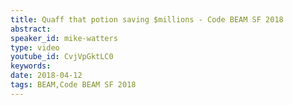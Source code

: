```yaml
---
title: Quaff that potion saving $millions - Code BEAM SF 2018
abstract: 
speaker_id: mike-watters
type: video
youtube_id: CvjVpGktLC0
keywords: 
date: 2018-04-12
tags: BEAM,Code BEAM SF 2018
---
```


